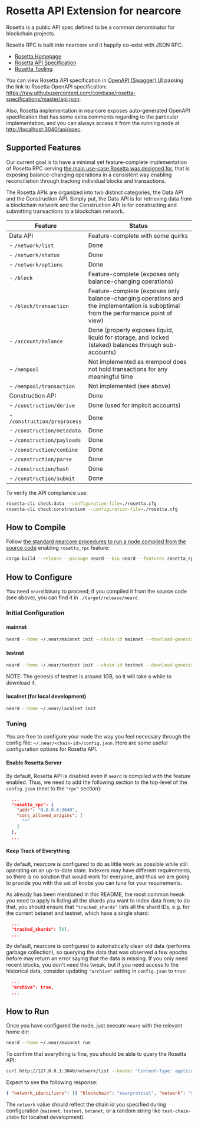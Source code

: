 # Rosetta API Extension for nearcore

Rosetta is a public API spec defined to be a common denominator for blockchain projects.

Rosetta RPC is built into nearcore and it happily co-exist with JSON RPC.

- [Rosetta Homepage](https://www.rosetta-api.org/docs/welcome.html)
- [Rosetta API Specification](https://github.com/coinbase/rosetta-specifications)
- [Rosetta Tooling](https://github.com/coinbase/rosetta-cli)

You can view Rosetta API specification in [OpenAPI (Swagger)
UI](https://petstore.swagger.io/) passing the link to Rosetta OpenAPI
specification:
<https://raw.githubusercontent.com/coinbase/rosetta-specifications/master/api.json>.

Also, Rosetta implementation in nearcore exposes auto-generated OpenAPI
specification that has some extra comments regarding to the particular
implementation, and you can always access it from the running node at
<http://localhost:3040/api/spec>.

## Supported Features

Our current goal is to have a minimal yet feature-complete implementation of
Rosetta RPC serving
[the main use-case Rosetta was designed for](https://community.rosetta-api.org/t/what-is-rosetta-main-use-case/92/2),
that is exposing balance-changing operations in a consistent way enabling
reconciliation through tracking individual blocks and transactions.

The Rosetta APIs are organized into two distinct categories, the Data API and
the Construction API. Simply put, the Data API is for retrieving data from a
blockchain network and the Construction API is for constructing and submitting
transactions to a blockchain network.

| Feature                      | Status                                                                                                                              |
| ---------------------------- | ----------------------------------------------------------------------------------------------------------------------------------- |
| Data API                     | Feature-complete with some quirks                                                                                                   |
| - `/network/list`            | Done                                                                                                                                |
| - `/network/status`          | Done                                                                                                                                |
| - `/network/options`         | Done                                                                                                                                |
| - `/block`                   | Feature-complete (exposes only balance-changing operations)                                                                         |
| - `/block/transaction`       | Feature-complete (exposes only balance-changing operations and the implementation is suboptimal from the performance point of view) |
| - `/account/balance`         | Done (properly exposes liquid, liquid for storage, and locked (staked) balances through sub-accounts)                               |
| - `/mempool`                 | Not implemented as mempool does not hold transactions for any meaningful time                                                       |
| - `/mempool/transaction`     | Not implemented (see above)                                                                                                         |
| Construction API             | Done                                                                                                                                |
| - `/construction/derive`     | Done (used for implicit accounts)                                                                                                   |
| - `/construction/preprocess` | Done                                                                                                                                |
| - `/construction/metadata`   | Done                                                                                                                                |
| - `/construction/payloads`   | Done                                                                                                                                |
| - `/construction/combine`    | Done                                                                                                                                |
| - `/construction/parse`      | Done                                                                                                                                |
| - `/construction/hash`       | Done                                                                                                                                |
| - `/construction/submit`     | Done                                                                                                                                |

To verify the API compliance use:

```bash
rosetta-cli check:data --configuration-file=./rosetta.cfg
rosetta-cli check:construction --configuration-file=./rosetta.cfg
```

## How to Compile

Follow [the standard nearcore procedures to run a node compiled from the source code](https://docs.near.org/docs/community/contribute/contribute-nearcore)
enabling `rosetta_rpc` feature:

```bash
cargo build --release --package neard --bin neard --features rosetta_rpc
```

## How to Configure

You need `neard` binary to proceed; if you compiled it from the source code (see
above), you can find it in `./target/release/neard`.

### Initial Configuration

#### mainnet

```bash
neard --home ~/.near/mainnet init --chain-id mainnet --download-genesis
```

#### testnet

```bash
neard --home ~/.near/testnet init --chain-id testnet --download-genesis
```

NOTE: The genesis of testnet is around 1GB, so it will take a while to download it.

#### localnet (for local development)

```bash
neard --home ~/.near/localnet init
```

### Tuning

You are free to configure your node the way you feel necessary through the
config file: `~/.near/<chain-id>/config.json`. Here are some useful
configuration options for Rosetta API.

#### Enable Rosetta Server

By default, Rosetta API is disabled even if `neard` is compiled with the
feature enabled. Thus, we need to add the following section to the top-level
of the `config.json` (next to the `"rpc"` section):

```json
  ...
  "rosetta_rpc": {
    "addr": "0.0.0.0:3040",
    "cors_allowed_origins": [
      "*"
    ]
  },
  ...
```

#### Keep Track of Everything

By default, nearcore is configured to do as little work as possible while still
operating on an up-to-date state. Indexers may have different requirements, so
there is no solution that would work for everyone, and thus we are going to
provide you with the set of knobs you can tune for your requirements.

As already has been mentioned in this README, the most common tweak you need to
apply is listing all the shards you want to index data from; to do that, you
should ensure that `"tracked_shards"` lists all the shard IDs, e.g. for the
current betanet and testnet, which have a single shard:

```json
  ...
  "tracked_shards": [0],
  ...
```

By default, nearcore is configured to automatically clean old data (performs
garbage collection), so querying the data that was observed a few epochs
before may return an error saying that the data is missing. If you only need
recent blocks, you don't need this tweak, but if you need access to the
historical data, consider updating `"archive"` setting in `config.json` to
`true`:

```json
  ...
  "archive": true,
  ...
```

## How to Run

Once you have configured the node, just execute `neard` with the relevant home dir:

```bash
neard --home ~/.near/mainnet run
```

To confirm that everything is fine, you should be able to query the Rosetta API:

```bash
curl http://127.0.0.1:3040/network/list --header 'Content-Type: application/json' --data '{"metadata": {}}'
```

Expect to see the following response:

```json
{ "network_identifiers": [{ "blockchain": "nearprotocol", "network": "mainnet" }] }
```

The `network` value should reflect the chain id you specified during
configuration (`mainnet`, `testnet`, `betanet`, or a random string like
`test-chain-ztmbv` for localnet development).
